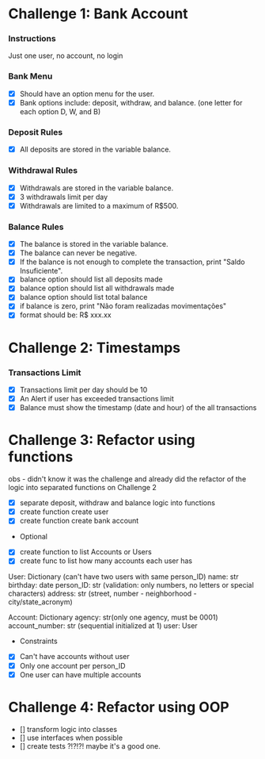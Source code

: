 # Challenge 1: Bank Account

### Instructions
Just one user, no account, no login

### Bank Menu
- [x] Should have an option menu for the user.
- [x] Bank options include: deposit, withdraw, and balance. (one letter for each option D, W, and B)

### Deposit Rules
- [x] All deposits are stored in the variable balance.

### Withdrawal Rules
- [x] Withdrawals are stored in the variable balance.
- [x] 3 withdrawals limit per day
- [x] Withdrawals are limited to a maximum of R$500.

### Balance Rules
- [x] The balance is stored in the variable balance.
- [x] The balance can never be negative.
- [x] If the balance is not enough to complete the transaction, print "Saldo Insuficiente".
- [x] balance option should list all deposits made
- [x] balance option should list all withdrawals made
- [x] balance option should list total balance
- [x] if balance is zero, print "Não foram realizadas movimentações"
- [x] format should be: R$ xxx.xx

# Challenge 2: Timestamps

### Transactions Limit
- [x] Transactions limit per day should be 10
- [x] An Alert if user has exceeded transactions limit
- [x] Balance must show the timestamp (date and hour) of the all transactions

# Challenge 3: Refactor using functions
obs - didn't know it was the challenge and already did the refactor of the logic into separated functions on Challenge 2

- [x] separate deposit, withdraw and balance logic into functions
- [x] create function create user
- [x] create function create bank account
- Optional
- [x] create function to list Accounts or Users
- [X] create func to list how many accounts each user has

User: Dictionary (can't have two users with same person_ID)
    name: str
    birthday: date
    person_ID: str (validation: only numbers, no letters or special characters)
    address: str (street, number - neighborhood - city/state_acronym)

Account: Dictionary
    agency: str(only one agency, must be 0001)
    account_number: str (sequential initialized at 1)
    user: User

- Constraints
- [X] Can't have accounts without user 
- [X] Only one account per person_ID
- [X] One user can have multiple accounts

# Challenge 4: Refactor using OOP

- [] transform logic into classes
- [] use interfaces when possible
- [] create tests ?!?!?! maybe it's a good one.
